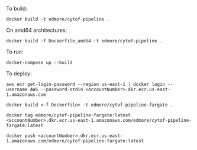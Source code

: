 To build:

`docker build -t edmore/cytof-pipeline .`

On amd64 architectures:

`docker build -f Dockerfile_amd64 -t edmore/cytof-pipeline .`

To run:

`docker-compose up --build`

To deploy:

```
aws ecr get-login-password --region us-east-1 | docker login --username AWS --password-stdin <accountNumber>.dkr.ecr.us-east-1.amazonaws.com

docker build <-f Dockerfile> -t edmore/cytof-pipeline-fargate .

docker tag edmore/cytof-pipeline-fargate:latest <accountNumber>.dkr.ecr.us-east-1.amazonaws.com/edmore/cytof-pipeline-fargate:latest

docker push <accountNumber>.dkr.ecr.us-east-1.amazonaws.com/edmore/cytof-pipeline-fargate:latest

```